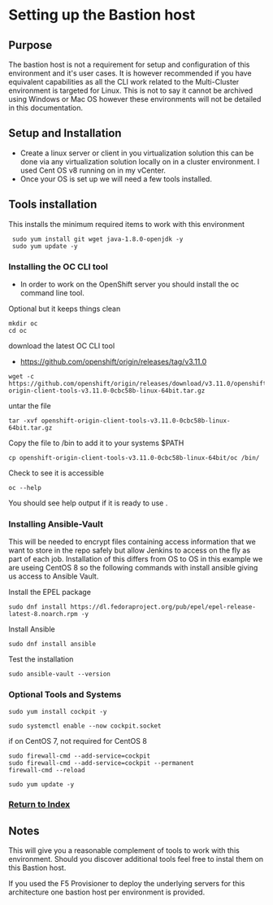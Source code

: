 # Setting up the Bastion host

## Purpose
The bastion host is not a requirement for setup and configuration of this environment and it's user cases. It is however recommended if you have equivalent capabilities as all the CLI work related to the Multi-Cluster environment is targeted for Linux. This is not to say it cannot be archived using Windows or Mac OS however these environments will not be detailed in this documentation.

## Setup and Installation

- Create a linux server or client in you virtualization solution this can be done via any virtualization solution locally on in a cluster environment. I used Cent OS v8 running on in my vCenter.
- Once your OS is set up we will need a few tools installed.

## Tools installation
This installs the minimum required items to work with this environment

```
 sudo yum install git wget java-1.8.0-openjdk -y
 sudo yum update -y
```

### Installing the OC CLI tool

- In order to work on the OpenShift server you should install the oc command line tool.

Optional but it keeps things clean
```
mkdir oc
cd oc
```
download the latest OC CLI tool
- https://github.com/openshift/origin/releases/tag/v3.11.0
```
wget -c https://github.com/openshift/origin/releases/download/v3.11.0/openshift-origin-client-tools-v3.11.0-0cbc58b-linux-64bit.tar.gz
```
untar the file
```
tar -xvf openshift-origin-client-tools-v3.11.0-0cbc58b-linux-64bit.tar.gz
```
Copy the file to /bin to add it to your systems $PATH
```
cp openshift-origin-client-tools-v3.11.0-0cbc58b-linux-64bit/oc /bin/
```

Check to see it is accessible
```
oc --help
```
You should see help output if it is ready to use .

### Installing Ansible-Vault
This will be needed to encrypt files containing access information that we want to store in the repo safely but allow Jenkins to access on the fly as part of each job. Installation of this differs from OS to OS in this example we are useing CentOS 8 so the following commands with install ansible giving us access to Ansible Vault.

Install the EPEL package
```
sudo dnf install https://dl.fedoraproject.org/pub/epel/epel-release-latest-8.noarch.rpm -y
```
Install Ansible
```
sudo dnf install ansible
```
Test the installation 
```
sudo ansible-vault --version
```

### Optional Tools and Systems
 
 ```
 sudo yum install cockpit -y
 ```
 ```
 sudo systemctl enable --now cockpit.socket
 ```
 if on CentOS 7, not required for CentOS 8
 ```
 sudo firewall-cmd --add-service=cockpit
 sudo firewall-cmd --add-service=cockpit --permanent
 firewall-cmd --reload
 ```

 ```
 sudo yum update -y
 ```

### [Return to Index](README.md)

## Notes
 This will give you a reasonable complement of tools to work with this environment. Should you discover additional tools feel free to instal them on this Bastion host.

 If you used the F5 Provisioner to deploy the underlying servers for this architecture one bastion host per environment is provided.


